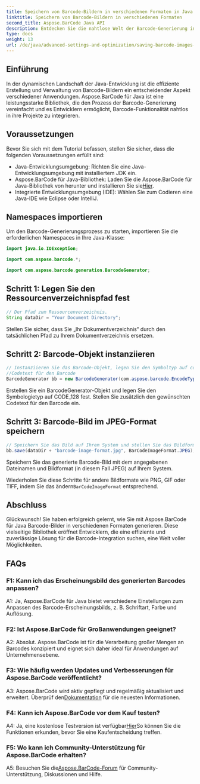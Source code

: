 ```yaml
---
title: Speichern von Barcode-Bildern in verschiedenen Formaten in Java mit Aspose.BarCode
linktitle: Speichern von Barcode-Bildern in verschiedenen Formaten
second_title: Aspose.BarCode Java API
description: Entdecken Sie die nahtlose Welt der Barcode-Generierung in Java mit Aspose.BarCode. Erfahren Sie, wie Sie Barcodebilder mühelos in verschiedenen Formaten speichern.
type: docs
weight: 13
url: /de/java/advanced-settings-and-optimization/saving-barcode-images-different-formats/
---
```

## Einführung

In der dynamischen Landschaft der Java-Entwicklung ist die effiziente Erstellung und Verwaltung von Barcode-Bildern ein entscheidender Aspekt verschiedener Anwendungen. Aspose.BarCode für Java ist eine leistungsstarke Bibliothek, die den Prozess der Barcode-Generierung vereinfacht und es Entwicklern ermöglicht, Barcode-Funktionalität nahtlos in ihre Projekte zu integrieren.

## Voraussetzungen

Bevor Sie sich mit dem Tutorial befassen, stellen Sie sicher, dass die folgenden Voraussetzungen erfüllt sind:

- Java-Entwicklungsumgebung: Richten Sie eine Java-Entwicklungsumgebung mit installiertem JDK ein.
-  Aspose.BarCode für Java-Bibliothek: Laden Sie die Aspose.BarCode für Java-Bibliothek von herunter und installieren Sie sie[Hier](https://releases.aspose.com/barcode/java/).
- Integrierte Entwicklungsumgebung (IDE): Wählen Sie zum Codieren eine Java-IDE wie Eclipse oder IntelliJ.

## Namespaces importieren

Um den Barcode-Generierungsprozess zu starten, importieren Sie die erforderlichen Namespaces in Ihre Java-Klasse:

```java
import java.io.IOException;

import com.aspose.barcode.*;

import com.aspose.barcode.generation.BarcodeGenerator;
```

## Schritt 1: Legen Sie den Ressourcenverzeichnispfad fest

```java
// Der Pfad zum Ressourcenverzeichnis.
String dataDir = "Your Document Directory";
```

Stellen Sie sicher, dass Sie „Ihr Dokumentverzeichnis“ durch den tatsächlichen Pfad zu Ihrem Dokumentverzeichnis ersetzen.

## Schritt 2: Barcode-Objekt instanziieren

```java
// Instanziieren Sie das Barcode-Objekt, legen Sie den Symboltyp auf code128 fest und legen Sie fest
//Codetext für den Barcode
BarcodeGenerator bb = new BarcodeGenerator(com.aspose.barcode.EncodeTypes.CODE_128, "1234567");
```

Erstellen Sie ein BarcodeGenerator-Objekt und legen Sie den Symbologietyp auf CODE_128 fest. Stellen Sie zusätzlich den gewünschten Codetext für den Barcode ein.

## Schritt 3: Barcode-Bild im JPEG-Format speichern

```java
// Speichern Sie das Bild auf Ihrem System und stellen Sie das Bildformat auf JPEG ein
bb.save(dataDir + "barcode-image-format.jpg", BarCodeImageFormat.JPEG);
```

Speichern Sie das generierte Barcode-Bild mit dem angegebenen Dateinamen und Bildformat (in diesem Fall JPEG) auf Ihrem System.

 Wiederholen Sie diese Schritte für andere Bildformate wie PNG, GIF oder TIFF, indem Sie das ändern`BarCodeImageFormat` entsprechend.

## Abschluss

Glückwunsch! Sie haben erfolgreich gelernt, wie Sie mit Aspose.BarCode für Java Barcode-Bilder in verschiedenen Formaten generieren. Diese vielseitige Bibliothek eröffnet Entwicklern, die eine effiziente und zuverlässige Lösung für die Barcode-Integration suchen, eine Welt voller Möglichkeiten.

## FAQs

### F1: Kann ich das Erscheinungsbild des generierten Barcodes anpassen?

A1: Ja, Aspose.BarCode für Java bietet verschiedene Einstellungen zum Anpassen des Barcode-Erscheinungsbilds, z. B. Schriftart, Farbe und Auflösung.

### F2: Ist Aspose.BarCode für Großanwendungen geeignet?

A2: Absolut. Aspose.BarCode ist für die Verarbeitung großer Mengen an Barcodes konzipiert und eignet sich daher ideal für Anwendungen auf Unternehmensebene.

### F3: Wie häufig werden Updates und Verbesserungen für Aspose.BarCode veröffentlicht?

 A3: Aspose.BarCode wird aktiv gepflegt und regelmäßig aktualisiert und erweitert. Überprüf den[Dokumentation](https://reference.aspose.com/barcode/java/) für die neuesten Informationen.

### F4: Kann ich Aspose.BarCode vor dem Kauf testen?

 A4: Ja, eine kostenlose Testversion ist verfügbar[Hier](https://releases.aspose.com/)So können Sie die Funktionen erkunden, bevor Sie eine Kaufentscheidung treffen.

### F5: Wo kann ich Community-Unterstützung für Aspose.BarCode erhalten?

 A5: Besuchen Sie die[Aspose.BarCode-Forum](https://forum.aspose.com/c/barcode/13) für Community-Unterstützung, Diskussionen und Hilfe.